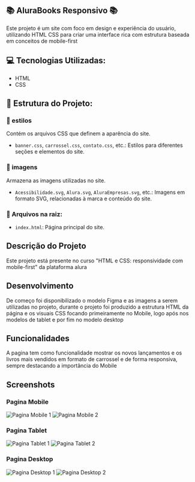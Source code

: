 ##  📚 AluraBooks Responsivo 📚

Este projeto é um site com foco em design e experiência do usuário, utilizando HTML CSS para criar uma interface rica com estrutura baseada em conceitos de mobile-first

## 💻 Tecnologias Utilizadas:

- HTML
- CSS

## 📂 Estrutura do Projeto:

### 📁 estilos

Contém os arquivos CSS que definem a aparência do site.

- `banner.css`, `carrossel.css`, `contato.css`, etc.: Estilos para diferentes seções e elementos do site.

### 📁 imagens

Armazena as imagens utilizadas no site.

- `Acessibilidade.svg`, `Alura.svg`, `AluraEmpresas.svg`, etc.: Imagens em formato SVG, relacionadas à marca e conteúdo do site.

### 📄 Arquivos na raiz:

- `index.html`: Página principal do site.

## Descrição do Projeto
Este projeto está presente no curso "HTML e CSS: responsividade com mobile-first" da plataforma alura

## Desenvolvimento
De começo foi disponibilizado o modelo Figma e as imagens a serem utilizadas no projeto, durante o projeto foi produzido a estrutura HTML da página e os visuais CSS focando primeiramente no Mobile, logo após nos modelos de tablet e por fim no modelo desktop

## Funcionalidades
A pagina tem como funcionalidade mostrar os novos lançamentos e os livros mais vendidos em formato de carrossel e de forma responsiva, sempre destacando a importância do Mobile

## Screenshots

### Pagina Mobile

<img src="https://imgur.com/SNu3gn6.jpg" alt="Pagina Mobile 1">
<img src="https://imgur.com/ciTQ1Ae.jpg" alt="Pagina Mobile 2">

### Pagina Tablet
<img src="https://imgur.com/lyDHUQd.jpg" alt="Pagina Tablet 1">
<img src="https://imgur.com/QqT87I7.jpg" alt="Pagina Tablet 2">

### Pagina Desktop
<img src="https://imgur.com/T52ycUm.jpg" alt="Pagina Desktop 1">
<img src="https://imgur.com/wEKryN0.jpg" alt="Pagina Desktop 2">